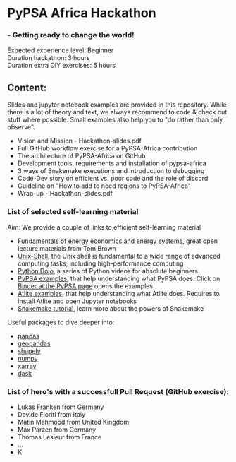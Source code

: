 # PyPSA Africa Hackathon 
### - Getting ready to change the world!
Expected experience level: Beginner  
Duration hackathon: 3 hours  
Duration extra DIY exercises: 5 hours

Content:
------------
Slides and jupyter notebook examples are provided in this repository. While there is a lot of theory and text, we always recommend to code & check out stuff where possible. Small examples also help you to "do rather than only observe".

- Vision and Mission - Hackathon-slides.pdf
- Full GitHub workflow exercise for a PyPSA-Africa contribution
- The architecture of PyPSA-Africa on GitHub
- Development tools, requirements and installation of pypsa-africa
- 3 ways of Snakemake executions and introduction to debugging
- Code-Dev story on efficient vs. poor code and the role of discord
- Guideline on "How to add to need regions to PyPSA-Africa"
- Wrap-up - Hackathon-slides.pdf

### List of selected self-learning material
Aim: We provide a couple of links to efficient self-learning material
- [Fundamentals of energy economics and energy systems](https://nworbmot.org/teaching.html), great open lecture materials from Tom Brown
- [Unix-Shell](https://swcarpentry.github.io/shell-novice/), the Unix shell is fundamental to a wide range of advanced computing tasks, including high-performance computing
- [Python Dojo](https://www.youtube.com/playlist?list=PLBZBJbE_rGRWeh5mIBhD-hhDwSEDxogDg), a series of Python videos for absolute beginners
- [PyPSA examples](https://github.com/PyPSA/PyPSA/tree/master/examples), that help understanding what PyPSA does. Click on [Binder at the PyPSA page](https://github.com/PyPSA/PyPSA) opens the examples.
- [Atlite examples](https://github.com/PyPSA/atlite/tree/master/examples), that help understanding what Atlite does. Requires to install Atlite and open Jupyter notebooks
- [Snakemake tutorial](https://snakemake.readthedocs.io/en/stable/tutorial/tutorial.html), learn more about the powers of Snakemake

Useful packages to dive deeper into:
- [pandas](https://pandas.pydata.org/)
- [geopandas](https://geopandas.org/en/stable/)
- [shapely](https://shapely.readthedocs.io/en/stable/manual.html#introduction)
- [numpy](https://nbviewer.org/github/jrjohansson/scientific-python-lectures/blob/master/Lecture-2-Numpy.ipynb)
- [xarray](http://xarray.pydata.org/en/stable/tutorials-and-videos.html)
- [dask](https://github.com/dask/dask-tutorial)

### List of hero's with a successfull Pull Request (GitHub exercise): 
- Lukas Franken from Germany
- Davide Fioriti from Italy
- Matin Mahmood from United Kingdom
- Max Parzen from Germany
- Thomas Lesieur from France
- ...
- K
